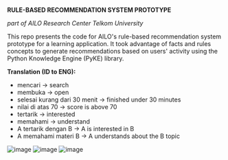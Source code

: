 **RULE-BASED RECOMMENDATION SYSTEM PROTOTYPE**

_part of AILO Research Center Telkom University_

This repo presents the code for AILO's rule-based recommendation system prototype for a learning application. It took advantage of facts and rules concepts to generate recommendations based on users' activity using the Python Knowledge Engine (PyKE) library.

**Translation (ID to ENG):**
- mencari -> search
- membuka -> open
- selesai kurang dari 30 menit -> finished under 30 minutes
- nilai di atas 70 -> score is above 70
- tertarik -> interested
- memahami -> understand
- A tertarik dengan B -> A is interested in B
- A memahami materi B -> A understands about the B topic

![image](https://github.com/Juventius/rule-based-recommendation-system/assets/85542712/b66d6747-14c4-46eb-b313-5ff7f02b9004)
![image](https://github.com/Juventius/rule-based-recommendation-system/assets/85542712/53c5619a-2986-4162-a0d3-6343df7d03e6)
![image](https://github.com/Juventius/rule-based-recommendation-system/assets/85542712/0a2465f7-7691-40c8-b434-3ad35ba0ae65)
